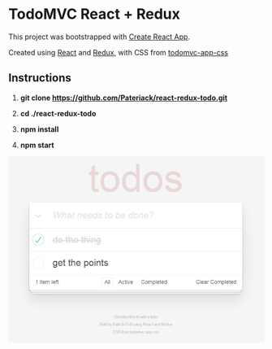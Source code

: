 # TodoMVC React + Redux
This project was bootstrapped with [Create React App](https://github.com/facebookincubator/create-react-app).

Created using [React](https://facebook.github.io/react/) and [Redux](http://redux.js.org/), with CSS from [todomvc-app-css](https://github.com/tastejs/todomvc-app-css)

## Instructions

1. **git clone https://github.com/Pateriack/react-redux-todo.git**

2. **cd ./react-redux-todo**

3. **npm install**

4. **npm start**

![todo screenshot](https://raw.githubusercontent.com/Pateriack/react-redux-todo/screenshots/todo.PNG)
